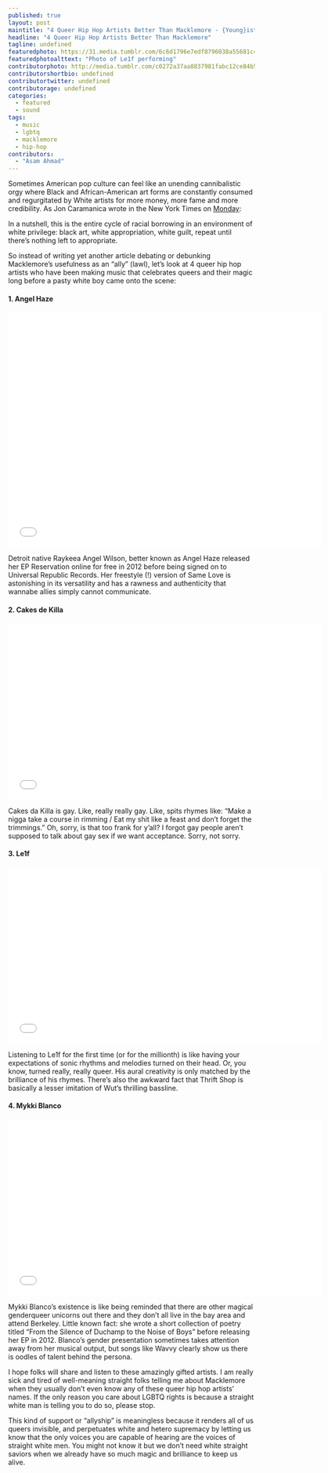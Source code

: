 ```yaml
---
published: true
layout: post
maintitle: "4 Queer Hip Hop Artists Better Than Macklemore - {Young}ist"
headline: "4 Queer Hip Hop Artists Better Than Macklemore"
tagline: undefined
featuredphoto: https://31.media.tumblr.com/6c6d1796e7edf8796038a55681c4088f/tumblr_inline_n087l1H2Rt1rkj9dw.jpg
featuredphotoalttext: "Photo of Le1f performing"
contributorphoto: http://media.tumblr.com/c0272a37aa8837981fabc12ce84b5b30/tumblr_inline_mnj53hxkiK1rkj9dw.jpg
contributorshortbio: undefined
contributortwitter: undefined
contributorage: undefined
categories: 
  - featured
  - sound
tags: 
  - music
  - lgbtq
  - macklemore
  - hip-hop
contributors: 
  - "Asam Ahmad"
---
```


Sometimes American pop culture can feel like an unending cannibalistic orgy where Black and African-American art forms are constantly consumed and regurgitated by White artists for more money, more fame and more credibility. As Jon Caramanica wrote in the New York Times on [Monday](http://www.nytimes.com/2014/01/28/arts/music/finding-a-place-in-the-hip-hop-ecosystem.html):

In a nutshell, this is the entire cycle of racial borrowing in an environment of white privilege: black art, white appropriation, white guilt, repeat until there’s nothing left to appropriate.

So instead of writing yet another article debating or debunking Macklemore’s usefulness as an “ally” (lawl), let’s look at 4 queer hip hop artists who have been making music that celebrates queers and their magic long before a pasty white boy came onto the scene:

<h4>1. Angel Haze</h4>

<iframe width="640" height="480" src="//www.youtube.com/embed/WVP_XlxV2Q0" frameborder="0" allowfullscreen></iframe>

Detroit native Raykeea Angel Wilson, better known as Angel Haze released her EP Reservation online for free in 2012 before being signed on to Universal Republic Records. Her freestyle (!) version of Same Love is astonishing in its versatility and has a rawness and authenticity that wannabe allies simply cannot communicate.

<h4>2. Cakes de Killa</h4>

<iframe width="640" height="360" src="//www.youtube.com/embed/Mfc4EVHlNu0" frameborder="0" allowfullscreen></iframe>

Cakes da Killa is gay. Like, really really gay. Like, spits rhymes like: “Make a nigga take a course in rimming / Eat my shit like a feast and don’t forget the trimmings.” Oh, sorry, is that too frank for y’all? I forgot gay people aren’t supposed to talk about gay sex if we want acceptance. Sorry, not sorry.

<h4>3. Le1f</h4>

<iframe width="640" height="360" src="//www.youtube.com/embed/Nrnq4SZ0luc" frameborder="0" allowfullscreen></iframe>

Listening to Le1f for the first time (or for the millionth) is like having your expectations of sonic rhythms and melodies turned on their head. Or, you know, turned really, really queer. His aural creativity is only matched by the brilliance of his rhymes. There’s also the awkward fact that Thrift Shop is basically a lesser imitation of Wut’s thrilling bassline.

<h4>4. Mykki Blanco</h4>

<iframe width="640" height="360" src="//www.youtube.com/embed/sokeAMDm7mk" frameborder="0" allowfullscreen></iframe>

Mykki Blanco’s existence is like being reminded that there are other magical genderqueer unicorns out there and they don’t all live in the bay area and attend Berkeley. Little known fact: she wrote a short collection of poetry titled “From the Silence of Duchamp to the Noise of Boys” before releasing her EP in 2012. Blanco’s gender presentation sometimes takes attention away from her musical output, but songs like Wavvy clearly show us there is oodles of talent behind the persona.

I hope folks will share and listen to these amazingly gifted artists. I am really sick and tired of well-meaning straight folks telling me about Macklemore when they usually don’t even know any of these queer hip hop artists’ names. If the only reason you care about LGBTQ rights is because a straight white man is telling you to do so, please stop.

This kind of support or “allyship” is meaningless because it renders all of us queers invisible, and perpetuates white and hetero supremacy by letting us know that the only voices you are capable of hearing are the voices of straight white men. You might not know it but we don’t need white straight saviors when we already have so much magic and brilliance to keep us alive.